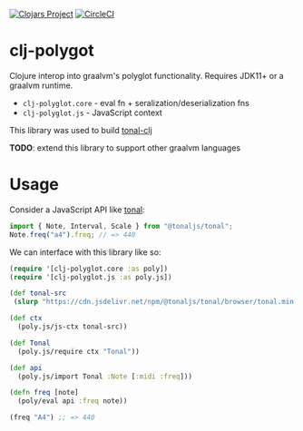 [![Clojars Project](https://img.shields.io/clojars/v/wavejumper/clj-polyglot.svg)](https://clojars.org/wavejumper/clj-polyglot)
[![CircleCI](https://circleci.com/gh/wavejumper/clj-polyglot.svg?style=svg)](https://circleci.com/gh/wavejumper/clj-polyglot)

# clj-polygot

Clojure interop into graalvm's polyglot functionality. Requires JDK11+ or a graalvm runtime.

* `clj-polyglot.core` - eval fn + seralization/deserialization fns
* `clj-polyglot.js` - JavaScript context

This library was used to build [tonal-clj](https://github.com/wavejumper/tonal-clj)

**TODO**: extend this library to support other graalvm languages 

# Usage

Consider a JavaScript API like [tonal](https://github.com/tonaljs/tonal#example): 

```javascript
import { Note, Interval, Scale } from "@tonaljs/tonal";
Note.freq("a4").freq; // => 440
```

We can interface with this library like so:

```clojure
(require '[clj-polyglot.core :as poly])
(require '[clj-polyglot.js :as poly.js])

(def tonal-src 
 (slurp "https://cdn.jsdelivr.net/npm/@tonaljs/tonal/browser/tonal.min.js"))

(def ctx
  (poly.js/js-ctx tonal-src))

(def Tonal
  (poly.js/require ctx "Tonal"))

(def api
  (poly.js/import Tonal :Note [:midi :freq]))

(defn freq [note]
  (poly/eval api :freq note))

(freq "A4") ;; => 440
``` 
